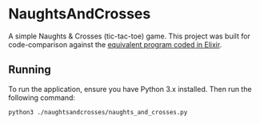 # NaughtsAndCrosses

A simple Naughts & Crosses (tic-tac-toe) game. This project was built for code-comparison against the [equivalent program coded in Elixir](https://github.com/bhaeussermann/elixir-naughts-and-crosses).

## Running

To run the application, ensure you have Python 3.x installed. Then run the following command:

```python3 ./naughtsandcrosses/naughts_and_crosses.py```
